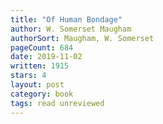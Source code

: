 ```yaml
---
title: "Of Human Bondage"
author: W. Somerset Maugham
authorSort: Maugham, W. Somerset
pageCount: 684
date: 2019-11-02
written: 1915
stars: 4
layout: post
category: book
tags: read unreviewed
---
```

